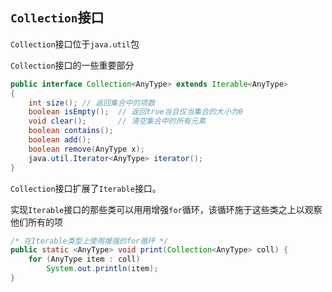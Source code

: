 ## `Collection`接口

`Collection`接口位于`java.util`包

`Collection`接口的一些重要部分

```java
public interface Collection<AnyType> extends Iterable<AnyType>
{
    int size(); // 返回集合中的项数
    boolean isEmpty();  // 返回true当且仅当集合的大小为0
    void clear();       // 清空集合中的所有元素
    boolean contains();
    boolean add();
    boolean remove(AnyType x);
    java.util.Iterator<AnyType> iterator();
}
```

`Collection`接口扩展了`Iterable`接口。

实现`Iterable`接口的那些类可以用用增强`for`循环，该循环施于这些类之上以观察他们所有的项

```java
/* 在Iterable类型上使用增强的for循环 */
public static <AnyType> void print(Collection<AnyType> coll) {
    for (AnyType item : coll)
        System.out.println(item);
}
```
